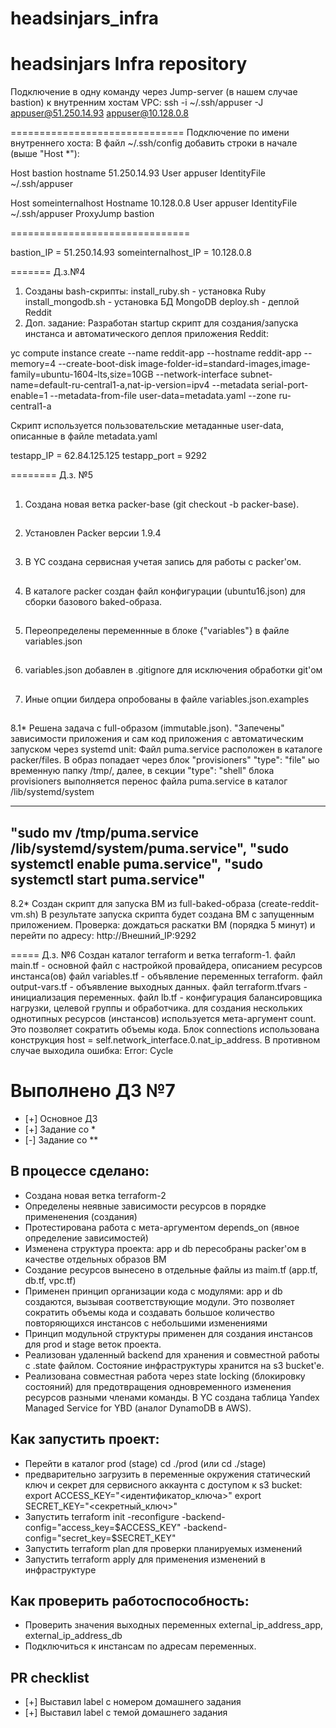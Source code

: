 # headsinjars_infra
headsinjars Infra repository
==============================
Подключение в одну команду через Jump-server (в нашем случае bastion) к внутренним хостам VPC:
ssh -i ~/.ssh/appuser -J appuser@51.250.14.93 appuser@10.128.0.8

==============================
Подключение по имени внутреннего хоста:
В файл ~/.ssh/config добавить строки в начале (выше "Host *"):

Host bastion
    hostname 51.250.14.93
    User appuser
    IdentityFile ~/.ssh/appuser

Host someinternalhost
    Hostname 10.128.0.8
    User appuser
    IdentityFile ~/.ssh/appuser
    ProxyJump bastion

===============================

bastion_IP = 51.250.14.93
someinternalhost_IP = 10.128.0.8


=======
Д.з.№4
1. Созданы bash-скрипты:
   install_ruby.sh - установка Ruby
   install_mongodb.sh - установка БД MongoDB
   deploy.sh - деплой Reddit
2. Доп. задание:
Разработан startup скрипт для создания/запуска инстанса и автоматического деплоя приложения Reddit:

yc compute instance create   --name reddit-app   --hostname reddit-app   --memory=4   --create-boot-disk image-folder-id=standard-images,image-family=ubuntu-1604-lts,size=10GB   --network-interface subnet-name=default-ru-central1-a,nat-ip-version=ipv4   --metadata serial-port-enable=1   --metadata-from-file user-data=metadata.yaml   --zone ru-central1-a

Скрипт используется пользовательские метаданные user-data, описанные в файле metadata.yaml

testapp_IP = 62.84.125.125
testapp_port = 9292

========
Д.з. №5
##
1. Создана новая ветка packer-base (git checkout -b packer-base).
##
2. Установлен Packer версии 1.9.4
##
3. В YC создана сервисная учетая запись для работы с packer'ом.
##
4. В каталоге packer создан файл конфигурации (ubuntu16.json) для сборки базового
   baked-образа.
##
5. Переопределены переменнные в блоке {"variables"} в файле variables.json
##
6. variables.json добавлен в .gitignore для исключения обработки git'ом
##
7. Иные опции билдера опробованы в файле variables.json.examples 
##
8.1* Решена задача с full-образом (immutable.json). "Запечены" зависимости приложения 
   и сам код приложения с автоматическим запуском через systemd unit:
   Файл puma.service расположен в каталоге packer/files. В образ попадает через 
   блок "provisioners" "type": "file" ыо временную папку /tmp/, далее, в секции
   "type": "shell" блока provisioners выполняется перенос файла puma.service
   в каталог /lib/systemd/system

--------
"sudo mv /tmp/puma.service /lib/systemd/system/puma.service",
"sudo systemctl enable puma.service",
"sudo systemctl start puma.service"
--------

8.2* Создан скрипт для запуска ВМ из full-baked-образа (create-reddit-vm.sh)
В результате запуска скрипта будет создана ВМ с запущенным приложением.
Проверка: дождаться раскатки ВМ (порядка 5 минут) и перейти по адресу:
http://Внешний_IP:9292

=====
Д.з. №6
Создан каталог terraform и ветка terraform-1.
файл main.tf - основной файл с настройкой провайдера, описанием ресурсов инстанса(ов)
файл variables.tf - объявление переменных terraform.
файл output-vars.tf - объявление выходных данных.
файл terraform.tfvars - инициализация переменных.
файл lb.tf - конфигурация балансировщика нагрузки, целевой группы и обработчика.
для создания нескольких однотипных ресурсов (инстансов) используется мета-аргумент count. Это позволяет сократить объемы кода.
Блок connections использована конструкция host  = self.network_interface.0.nat_ip_address. В противном случае выходила ошибка: Error: Cycle


# Выполнено ДЗ №7

 - [+] Основное ДЗ
 - [+] Задание со *
 - [-] Задание со **

## В процессе сделано:
 - Создана новая ветка terraform-2
 - Определены неявные зависимости ресурсов в порядке примененения (создания)
 - Протестирована работа с мета-аргументом depends_on (явное определение зависимостей)
 - Изменена структура проекта: app и db пересобраны packer'ом в качестве отдельных образов ВМ
 - Создание ресурсов вынесено в отдельные файлы из maim.tf (app.tf, db.tf, vpc.tf)
 - Применен принцип организации кода с модулями: app и db создаются, вызывая соответствующие модули. Это позволяет сократить объемы кода и создавать большое количество повторяющихся инстансов с небольшими изменениями
 - Принцип модульной структуры применен для создания инстансов для prod и stage веток проекта.
 - Реализован удаленный backend для хранения и совместной работы с .state файлом. Состояние инфраструктуры хранится на s3 bucket'e.
 - Реализована совместная работа через state locking (блокировку состояний) для предотвращения одновременного изменения ресурсов разными членами команды. В YC создана таблица Yandex Managed Service for YBD     (аналог DynamoDB в AWS).

## Как запустить проект:
 - Перейти в каталог prod (stage)
   cd ./prod (или cd ./stage)
 - предварительно загрузить в переменные окружения статический ключ и секрет для сервисного аккаунта с доступом к s3 bucket:
   export ACCESS_KEY="<идентификатор_ключа>"
   export SECRET_KEY="<секретный_ключ>"
 - Запустить terraform init -reconfigure -backend-config="access_key=$ACCESS_KEY" -backend-config="secret_key=$SECRET_KEY"
 - Запустить terraform plan для проверки планируемых изменений
 - Запустить terraform apply для применения изменений в инфраструктуре

## Как проверить работоспособность:
 - Проверить значения выходных переменных external_ip_address_app, external_ip_address_db
 - Подключиться к инстансам по адресам переменных.

## PR checklist
 - [+] Выставил label с номером домашнего задания
 - [+] Выставил label с темой домашнего задания

